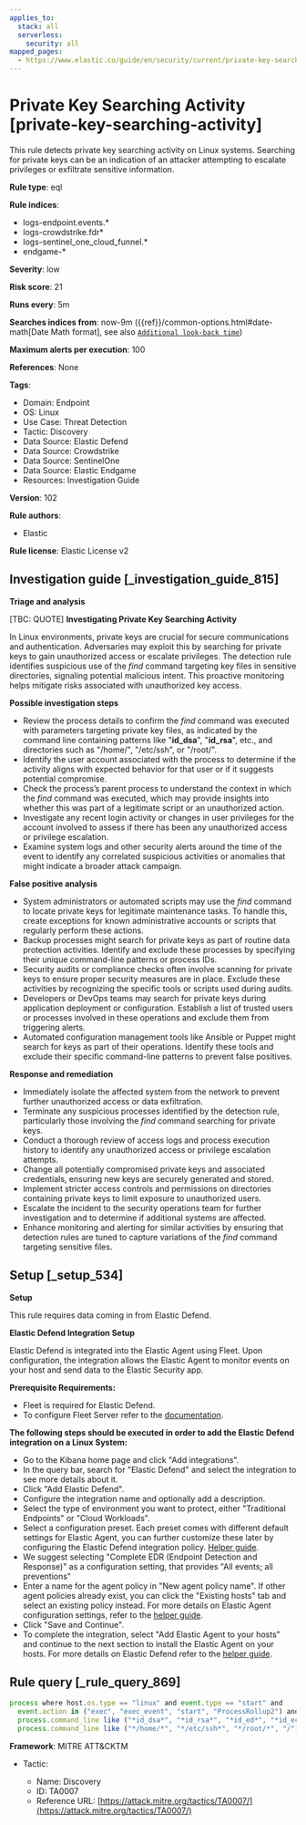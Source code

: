 ```yaml
---
applies_to:
  stack: all
  serverless:
    security: all
mapped_pages:
  - https://www.elastic.co/guide/en/security/current/private-key-searching-activity.html
---
```


# Private Key Searching Activity [private-key-searching-activity]

This rule detects private key searching activity on Linux systems. Searching for private keys can be an indication of an attacker attempting to escalate privileges or exfiltrate sensitive information.

**Rule type**: eql

**Rule indices**:

* logs-endpoint.events.*
* logs-crowdstrike.fdr*
* logs-sentinel_one_cloud_funnel.*
* endgame-*

**Severity**: low

**Risk score**: 21

**Runs every**: 5m

**Searches indices from**: now-9m ({{ref}}/common-options.html#date-math[Date Math format], see also [`Additional look-back time`](docs-content://solutions/security/detect-and-alert/create-detection-rule.md#rule-schedule))

**Maximum alerts per execution**: 100

**References**: None

**Tags**:

* Domain: Endpoint
* OS: Linux
* Use Case: Threat Detection
* Tactic: Discovery
* Data Source: Elastic Defend
* Data Source: Crowdstrike
* Data Source: SentinelOne
* Data Source: Elastic Endgame
* Resources: Investigation Guide

**Version**: 102

**Rule authors**:

* Elastic

**Rule license**: Elastic License v2

## Investigation guide [_investigation_guide_815]

**Triage and analysis**

[TBC: QUOTE]
**Investigating Private Key Searching Activity**

In Linux environments, private keys are crucial for secure communications and authentication. Adversaries may exploit this by searching for private keys to gain unauthorized access or escalate privileges. The detection rule identifies suspicious use of the *find* command targeting key files in sensitive directories, signaling potential malicious intent. This proactive monitoring helps mitigate risks associated with unauthorized key access.

**Possible investigation steps**

* Review the process details to confirm the *find* command was executed with parameters targeting private key files, as indicated by the command line containing patterns like "**id_dsa**", "**id_rsa**", etc., and directories such as "/home/", "/etc/ssh", or "/root/".
* Identify the user account associated with the process to determine if the activity aligns with expected behavior for that user or if it suggests potential compromise.
* Check the process’s parent process to understand the context in which the *find* command was executed, which may provide insights into whether this was part of a legitimate script or an unauthorized action.
* Investigate any recent login activity or changes in user privileges for the account involved to assess if there has been any unauthorized access or privilege escalation.
* Examine system logs and other security alerts around the time of the event to identify any correlated suspicious activities or anomalies that might indicate a broader attack campaign.

**False positive analysis**

* System administrators or automated scripts may use the *find* command to locate private keys for legitimate maintenance tasks. To handle this, create exceptions for known administrative accounts or scripts that regularly perform these actions.
* Backup processes might search for private keys as part of routine data protection activities. Identify and exclude these processes by specifying their unique command-line patterns or process IDs.
* Security audits or compliance checks often involve scanning for private keys to ensure proper security measures are in place. Exclude these activities by recognizing the specific tools or scripts used during audits.
* Developers or DevOps teams may search for private keys during application deployment or configuration. Establish a list of trusted users or processes involved in these operations and exclude them from triggering alerts.
* Automated configuration management tools like Ansible or Puppet might search for keys as part of their operations. Identify these tools and exclude their specific command-line patterns to prevent false positives.

**Response and remediation**

* Immediately isolate the affected system from the network to prevent further unauthorized access or data exfiltration.
* Terminate any suspicious processes identified by the detection rule, particularly those involving the *find* command searching for private keys.
* Conduct a thorough review of access logs and process execution history to identify any unauthorized access or privilege escalation attempts.
* Change all potentially compromised private keys and associated credentials, ensuring new keys are securely generated and stored.
* Implement stricter access controls and permissions on directories containing private keys to limit exposure to unauthorized users.
* Escalate the incident to the security operations team for further investigation and to determine if additional systems are affected.
* Enhance monitoring and alerting for similar activities by ensuring that detection rules are tuned to capture variations of the *find* command targeting sensitive files.


## Setup [_setup_534]

**Setup**

This rule requires data coming in from Elastic Defend.

**Elastic Defend Integration Setup**

Elastic Defend is integrated into the Elastic Agent using Fleet. Upon configuration, the integration allows the Elastic Agent to monitor events on your host and send data to the Elastic Security app.

**Prerequisite Requirements:**

* Fleet is required for Elastic Defend.
* To configure Fleet Server refer to the [documentation](docs-content://reference/ingestion-tools/fleet/fleet-server.md).

**The following steps should be executed in order to add the Elastic Defend integration on a Linux System:**

* Go to the Kibana home page and click "Add integrations".
* In the query bar, search for "Elastic Defend" and select the integration to see more details about it.
* Click "Add Elastic Defend".
* Configure the integration name and optionally add a description.
* Select the type of environment you want to protect, either "Traditional Endpoints" or "Cloud Workloads".
* Select a configuration preset. Each preset comes with different default settings for Elastic Agent, you can further customize these later by configuring the Elastic Defend integration policy. [Helper guide](docs-content://solutions/security/configure-elastic-defend/configure-an-integration-policy-for-elastic-defend.md).
* We suggest selecting "Complete EDR (Endpoint Detection and Response)" as a configuration setting, that provides "All events; all preventions"
* Enter a name for the agent policy in "New agent policy name". If other agent policies already exist, you can click the "Existing hosts" tab and select an existing policy instead. For more details on Elastic Agent configuration settings, refer to the [helper guide](docs-content://reference/ingestion-tools/fleet/agent-policy.md).
* Click "Save and Continue".
* To complete the integration, select "Add Elastic Agent to your hosts" and continue to the next section to install the Elastic Agent on your hosts. For more details on Elastic Defend refer to the [helper guide](docs-content://solutions/security/configure-elastic-defend/install-elastic-defend.md).


## Rule query [_rule_query_869]

```js
process where host.os.type == "linux" and event.type == "start" and
  event.action in ("exec", "exec_event", "start", "ProcessRollup2") and process.name == "find" and
  process.command_line like ("*id_dsa*", "*id_rsa*", "*id_ed*", "*id_ecdsa*", "*id_xmss*", "*id_dh*") and
  process.command_line like ("*/home/*", "*/etc/ssh*", "*/root/*", "/")
```

**Framework**: MITRE ATT&CKTM

* Tactic:

    * Name: Discovery
    * ID: TA0007
    * Reference URL: [https://attack.mitre.org/tactics/TA0007/](https://attack.mitre.org/tactics/TA0007/)



